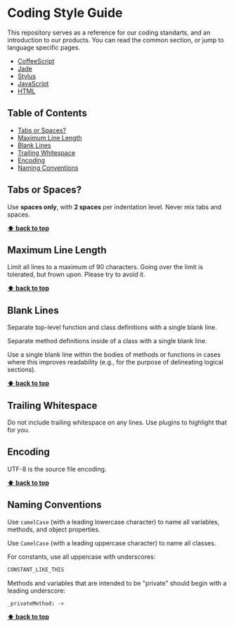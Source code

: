 # Coding Style Guide

This repository serves as a reference for our coding standarts, and an introduction to our products. You can read the common section, or jump to language specific pages.

* [CoffeeScript](https://github.com/swiftgift/guidelines/blob/master/COFFEESCRIPT.md)
* [Jade](https://github.com/swiftgift/guidelines/blob/master/JADE.md)
* [Stylus](https://github.com/swiftgift/guidelines/blob/master/STYLUS.md)
* [JavaScript](https://github.com/swiftgift/guidelines/blob/master/JAVASCRIPT.md)
* [HTML](https://github.com/swiftgift/guidelines/blob/master/HTML.md)

## Table of Contents
  * [Tabs or Spaces?](#tabs-or-spaces)
  * [Maximum Line Length](#maximum-line-length)
  * [Blank Lines](#blank-lines)
  * [Trailing Whitespace](#trailing-whitespace)
  * [Encoding](#encoding)
  * [Naming Conventions](#naming-conventions)

## Tabs or Spaces?

Use **spaces only**, with **2 spaces** per indentation level. Never mix tabs and spaces.

**[⬆ back to top](#table-of-contents)**

## Maximum Line Length

Limit all lines to a maximum of 90 characters. Going over the limit is tolerated, but frown upon. Please try to avoid it.

**[⬆ back to top](#table-of-contents)**

## Blank Lines

Separate top-level function and class definitions with a single blank line.

Separate method definitions inside of a class with a single blank line.

Use a single blank line within the bodies of methods or functions in cases where this improves readability (e.g., for the purpose of delineating logical sections).

**[⬆ back to top](#table-of-contents)**

## Trailing Whitespace

Do not include trailing whitespace on any lines. Use plugins to highlight that for you.

## Encoding

UTF-8 is the source file encoding.

**[⬆ back to top](#table-of-contents)**

## Naming Conventions

Use `camelCase` (with a leading lowercase character) to name all variables, methods, and object properties.

Use `CamelCase` (with a leading uppercase character) to name all classes.

For constants, use all uppercase with underscores:

```coffeescript
CONSTANT_LIKE_THIS
```

Methods and variables that are intended to be "private" should begin with a leading underscore:

```coffeescript
_privateMethod: ->
```

**[⬆ back to top](#table-of-contents)**
